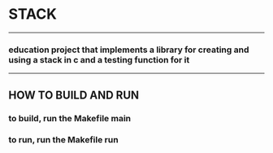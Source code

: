 # STACK

-------------------------------------
### education project that implements a library for creating and using a stack in c and a testing function for it

-------------------------------------

## HOW TO BUILD AND RUN
### to build, run the Makefile main
### to run, run the Makefile run